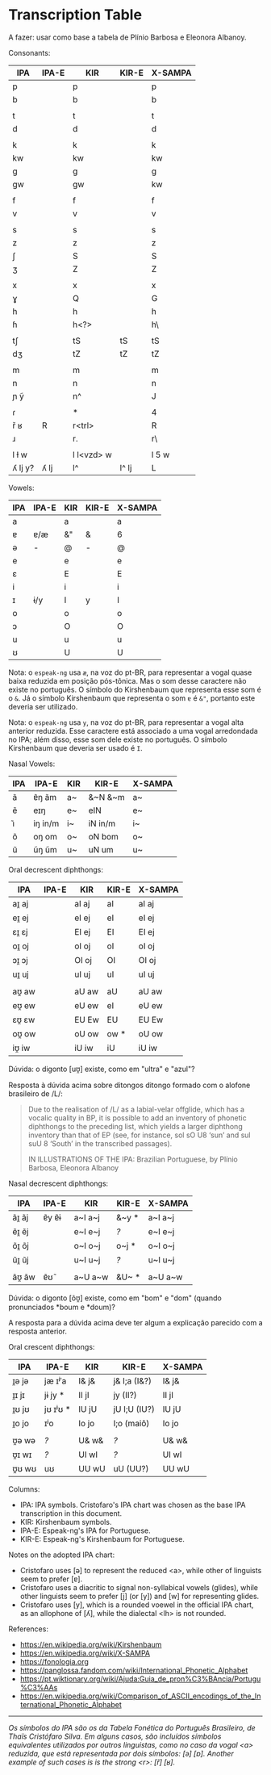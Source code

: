Transcription Table
=====================================

A fazer: usar como base a tabela de Plínio Barbosa e Eleonora Albanoy.

Consonants:

|IPA	|IPA-E	|KIR		|KIR-E		|X-SAMPA|
|---	|---	|---		|---		|---	|
|p	|	|p		|		|p	|
|b	|	|b		|		|b	|
|	|	|		|		|	|
|t	|	|t		|		|t	|
|d	|	|d		|		|d	|
|	|	|		|		|	|
|k	|	|k		|		|k	|
|kw	|	|kw		|		|kw	|
|g	|	|g		|		|g	|
|gw	|	|gw		|		|kw	|
|	|	|		|		|	|
|f	|	|f		|		|f	|
|v	|	|v		|		|v	|
|	|	|		|		|	|
|s	|	|s		|		|s	|
|z	|	|z		|		|z	|
|ʃ	|	|S		|		|S	|
|ʒ	|	|Z		|		|Z	|
|	|	|		|		|	|
|x	|	|x		|		|x	|
|ɣ	|	|Q		|		|G	|
|h	|	|h		|		|h	|
|ɦ	|	|h<?>		|		|h\	|
|	|	|		|		|	|
|tʃ	|	|tS		|tS		|tS	|
|dʒ	|	|tZ		|tZ		|tZ	|
|	|	|		|		|	|
|m	|	|m		|		|m	|
|n	|	|n		|		|n	|
|ɲ ỹ	|	|n^		|		|J	|
|	|	|		|		|	|
|ɾ	|	|*		|		|4	|
|ř ʁ	|R	|r\<trl\>	|		|R	|
|ɹ	|	|r.		|		|r\	|
|	|	|		|		|	|
|l ɫ w	|	|l l\<vzd\> w	|		|l 5 w	|
|ʎ lj y?|ʎ lj   |l^		|l^ lj		|L      |

Vowels:

|IPA	|IPA-E	|KIR		|KIR-E		|X-SAMPA|
|---	|---	|---		|---		|---	|
|a	|	|a		|		|a	|
|ɐ	|ɐ/æ	|&"		|&		|6	|
|ə	|-	|@		|-		|@	|
|e	|	|e		|		|e	|
|ɛ	|	|E		|		|E	|
|i	|	|i		|		|i	|
|ɪ	|ɨ/y	|I		|y		|I	|
|o	|	|o		|		|o	|
|ɔ	|	|O		|		|O	|
|u	|	|u		|		|u	|
|ʊ	|	|U		|		|U	|

Nota: o `espeak-ng` usa `æ`, na voz do pt-BR, para representar a vogal quase baixa reduzida em posição pós-tônica. Mas o som desse caractere não existe no português. O símbolo do Kirshenbaum que representa esse som é o `&`. Já o símbolo Kirshenbaum que representa o som `ɐ` é `&"`, portanto este deveria ser utilizado.

Nota: o `espeak-ng` usa `y`, na voz do pt-BR, para representar a vogal alta anterior reduzida. Esse caractere está associado a uma vogal arredondada no IPA; além disso, esse som dele existe no português. O símbolo Kirshenbaum que deveria ser usado é `I`.

Nasal Vowels:

|IPA	|IPA-E	|KIR		|KIR-E		|X-SAMPA|
|---	|---	|---		|---		|---	|
|ã	|ɐ̃ŋ ãm	|a~		|&~N &~m	|a~	|
|ẽ	|eɪŋ	|e~		|eIN		|e~	|
|ı͂	|iŋ in/m|i~		|iN in/m	|i~	|
|õ	|oŋ om	|o~		|oN bom		|o~	|
|u͂	|ũŋ ũm	|u~		|uN um		|u~	|

Oral decrescent diphthongs:

|IPA	|IPA-E	|KIR		|KIR-E		|X-SAMPA|
|---	|---	|---		|---		|---	|
|aɪ̯ aj	|	|aI aj		|aI		|aI aj	|
|eɪ̯ ej	|	|eI ej		|eI		|eI ej	|
|ɛɪ̯ ɛj	|	|EI ej		|EI		|EI ej	|
|oɪ̯ oj	|	|oI oj		|oI		|oI oj	|
|ɔɪ̯ ɔj	|	|OI oj		|OI		|OI oj	|
|uɪ̯ uj	|	|uI uj		|uI		|uI uj	|
|	|	|		|		|	|
|aʊ̯ aw	|	|aU aw		|aU		|aU aw	|
|eʊ̯ ew	|	|eU ew		|eI		|eU ew	|
|ɛʊ̯ ɛw	|	|EU Ew		|EU		|EU Ew	|
|oʊ̯ ow	|	|oU ow		|ow    *	|oU ow	|
|iʊ̯ iw	|	|iU iw		|iU		|iU iw	|

Dúvida: o digonto [uʊ̯] existe, como em "ultra" e "azul"?

Resposta à dúvida acima sobre ditongos ditongo formado com o alofone brasileiro de /L/:

> Due to the realisation of /L/ as a labial-velar offglide, which has a vocalic quality
> in BP, it is possible to add an inventory of phonetic diphthongs to the preceding list, 
> which yields a larger diphthong inventory than that of EP (see, for instance, sol sO U8 
> ‘sun’ and sul suU 8 ‘South’ in the transcribed passages).
> 
> IN ILLUSTRATIONS OF THE IPA: Brazilian Portuguese, by Plínio Barbosa, Eleonora Albanoy
> 

Nasal decrescent diphthongs:

|IPA	|IPA-E	|KIR		|KIR-E		|X-SAMPA|
|---	|---	|---		|---		|---	|
|ãɪ̯ ãj 	|ɐ̃y ɐ̃ɨ	|a~I a~j	|&~y   *	|a~I a~j|
|e͂ɪ̯ e͂j	|	|e~I e~j	|_?_		|e~I e~j|
|o͂ɪ̯ o͂j	|	|o~I o~j	|o~j   *	|o~I o~j|
|u͂ɪ̯ u͂j	|	|u~I u~j	|_?_		|u~I u~j|
|	|	|		|		|	|
|ãʊ̯ ãw	|ɐ̃ʊ̃	|a~U a~w	|&U~   *	|a~U a~w|

Dúvida: o digonto [õʊ̯] existe, como em "bom" e "dom" (quando pronunciados *boum e *doum)?

A resposta para a dúvida acima deve ter algum a explicação parecido com a resposta anterior.

Oral crescent diphthongs:

|IPA	|IPA-E	|KIR		|KIR-E		|X-SAMPA|
|---	|---	|---		|---		|---	|
|ɪ̯ə jə	|jæ ɪʲˈa	|I& j&		|j& I;a	 (I&?)	|I& j&	|
|ɪ̯ɪ jɪ	|jɨ jy *|II jI		|jy      (II?)	|II jI	|
|ɪ̯ʊ jʊ	|jʊ ɪʲʊ  *|IU jU		|jU I;U  (IU?)	|IU jU	|
|ɪ̯o jo	|ɪʲo 	|Io jo		|I;o     (maiô)	|Io jo	|
|	|	|		|		|	|
|ʊ̯ə wə	|_?_	|U& w&		|_?_		|U& w&	|
|ʊ̯ɪ wɪ	|_?_	|UI wI		|_?_		|UI wI	|
|ʊ̯ʊ wʊ	|uʊ	|UU wU		|uU      (UU?)	|UU wU	|

Columns:
* IPA: IPA symbols. Cristofaro's IPA chart was chosen as the base IPA transcription in this document.
* KIR: Kirshenbaum symbols.
* IPA-E: Espeak-ng's IPA for Portuguese.
* KIR-E: Espeak-ng's Kirshenbaum for Portuguese.

Notes on the adopted IPA chart:
* Cristofaro uses \[ə\] to represent the reduced \<a\>, while other of linguists seem to prefer \[ɐ\].
* Cristofaro uses a diacritic to signal non-syllabical vowels (glides), while other linguists seem to prefer \[j\] (or \[y]\) and \[w\] for representing glides.
* Cristofaro uses \[y\], which is a rounded voewel in the official IPA chart, as an allophone of \[ʎ\], while the dialectal \<lh\> is not rounded.

References:
* https://en.wikipedia.org/wiki/Kirshenbaum
* https://en.wikipedia.org/wiki/X-SAMPA
* https://fonologia.org
* https://panglossa.fandom.com/wiki/International_Phonetic_Alphabet
* https://pt.wiktionary.org/wiki/Ajuda:Guia_de_pron%C3%BAncia/Portugu%C3%AAs
* https://en.wikipedia.org/wiki/Comparison_of_ASCII_encodings_of_the_International_Phonetic_Alphabet

---

_Os símbolos do IPA são os da Tabela Fonética do Português Brasileiro, de Thaïs Cristófaro Silva. Em alguns casos, são incluídos símbolos equivalentes utilizados por outros linguistas, como no caso da vogal \<a\> reduzida, que está representada por dois símbolos: \[ə\] \[ɐ\]. Another example of such cases is is the strong \<r\>: \[ř\] \[ʁ\]._

